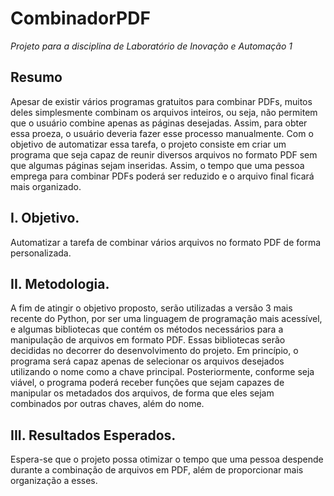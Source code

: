 # CombinadorPDF
 _Projeto para a disciplina de Laboratório de Inovação e Automação 1_

## **Resumo**
Apesar de existir vários programas gratuitos para combinar PDFs, muitos deles simplesmente combinam os arquivos inteiros, ou seja, não permitem que o usuário combine apenas as páginas  desejadas. Assim, para obter essa proeza, o usuário deveria fazer esse processo manualmente. Com o objetivo de automatizar essa tarefa, o projeto consiste em criar um programa que seja capaz de reunir diversos arquivos no formato PDF sem que algumas páginas sejam inseridas. Assim, o tempo que uma pessoa emprega para combinar PDFs poderá ser reduzido e o arquivo final ficará mais organizado.


## **I. Objetivo.**
Automatizar a tarefa de combinar vários arquivos no formato PDF de forma personalizada.


## **II. Metodologia.**
A fim de atingir o objetivo proposto, serão utilizadas a versão 3 mais recente do Python, por ser uma linguagem de programação mais acessível, e algumas bibliotecas que contém os métodos necessários para a manipulação de arquivos em formato PDF. Essas bibliotecas serão decididas no decorrer do desenvolvimento do projeto.
Em princípio, o programa será capaz apenas de selecionar os arquivos desejados utilizando o nome como a chave principal. Posteriormente, conforme seja viável, o programa poderá receber funções que sejam capazes de manipular os metadados dos arquivos, de forma que eles sejam combinados por outras chaves, além do nome.


## **III. Resultados Esperados.**
Espera-se que o projeto possa otimizar o tempo que uma pessoa despende durante a combinação de arquivos em PDF, além de proporcionar mais organização a esses.
